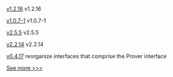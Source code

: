 
[v1.2.16](https://github.com/hyperledger/firefly-sdk-nodejs/releases/tag/v1.2.16) v1.2.16

[v1.0.7-1](https://github.com/hyperledger-labs/fabric-operator/releases/tag/v1.0.7-1) v1.0.7-1

[v2.5.5](https://github.com/hyperledger/fabric/releases/tag/v2.5.5) v2.5.5

[v2.2.14](https://github.com/hyperledger/fabric/releases/tag/v2.2.14) v2.2.14

[v0.4.17](https://github.com/hyperledger-labs/yui-relayer/releases/tag/v0.4.17) reorganize interfaces that comprise the Prover interface


[See more >>>](https://start-here.hyperledger.org/releases)
